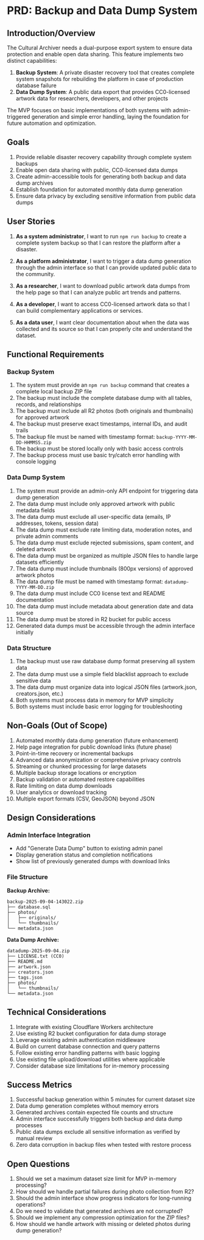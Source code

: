 # PRD: Backup and Data Dump System

## Introduction/Overview

The Cultural Archiver needs a dual-purpose export system to ensure data protection and enable open data sharing. This feature implements two distinct capabilities:

1. **Backup System**: A private disaster recovery tool that creates complete system snapshots for rebuilding the platform in case of production database failure
2. **Data Dump System**: A public data export that provides CC0-licensed artwork data for researchers, developers, and other projects

The MVP focuses on basic implementations of both systems with admin-triggered generation and simple error handling, laying the foundation for future automation and optimization.

## Goals

1. Provide reliable disaster recovery capability through complete system backups
2. Enable open data sharing with public, CC0-licensed data dumps
3. Create admin-accessible tools for generating both backup and data dump archives
4. Establish foundation for automated monthly data dump generation
5. Ensure data privacy by excluding sensitive information from public data dumps

## User Stories

1. **As a system administrator**, I want to run `npm run backup` to create a complete system backup so that I can restore the platform after a disaster.

2. **As a platform administrator**, I want to trigger a data dump generation through the admin interface so that I can provide updated public data to the community.

3. **As a researcher**, I want to download public artwork data dumps from the help page so that I can analyze public art trends and patterns.

4. **As a developer**, I want to access CC0-licensed artwork data so that I can build complementary applications or services.

5. **As a data user**, I want clear documentation about when the data was collected and its source so that I can properly cite and understand the dataset.

## Functional Requirements

### Backup System

1. The system must provide an `npm run backup` command that creates a complete local backup ZIP file
2. The backup must include the complete database dump with all tables, records, and relationships
3. The backup must include all R2 photos (both originals and thumbnails) for approved artwork
4. The backup must preserve exact timestamps, internal IDs, and audit trails
5. The backup file must be named with timestamp format: `backup-YYYY-MM-DD-HHMMSS.zip`
6. The backup must be stored locally only with basic access controls
7. The backup process must use basic try/catch error handling with console logging

### Data Dump System

1. The system must provide an admin-only API endpoint for triggering data dump generation
2. The data dump must include only approved artwork with public metadata fields
3. The data dump must exclude all user-specific data (emails, IP addresses, tokens, session data)
4. The data dump must exclude rate limiting data, moderation notes, and private admin comments
5. The data dump must exclude rejected submissions, spam content, and deleted artwork
6. The data dump must be organized as multiple JSON files to handle large datasets efficiently
7. The data dump must include thumbnails (800px versions) of approved artwork photos
8. The data dump file must be named with timestamp format: `datadump-YYYY-MM-DD.zip`
9. The data dump must include CC0 license text and README documentation
10. The data dump must include metadata about generation date and data source
11. The data dump must be stored in R2 bucket for public access
12. Generated data dumps must be accessible through the admin interface initially

### Data Structure

1. The backup must use raw database dump format preserving all system data
2. The data dump must use a simple field blacklist approach to exclude sensitive data
3. The data dump must organize data into logical JSON files (artwork.json, creators.json, etc.)
4. Both systems must process data in memory for MVP simplicity
5. Both systems must include basic error logging for troubleshooting

## Non-Goals (Out of Scope)

1. Automated monthly data dump generation (future enhancement)
2. Help page integration for public download links (future phase)
3. Point-in-time recovery or incremental backups
4. Advanced data anonymization or comprehensive privacy controls
5. Streaming or chunked processing for large datasets
6. Multiple backup storage locations or encryption
7. Backup validation or automated restore capabilities
8. Rate limiting on data dump downloads
9. User analytics or download tracking
10. Multiple export formats (CSV, GeoJSON) beyond JSON

## Design Considerations

### Admin Interface Integration

- Add "Generate Data Dump" button to existing admin panel
- Display generation status and completion notifications
- Show list of previously generated dumps with download links

### File Structure

**Backup Archive:**

```text
backup-2025-09-04-143022.zip
├── database.sql
├── photos/
│   ├── originals/
│   └── thumbnails/
└── metadata.json
```

**Data Dump Archive:**

```text
datadump-2025-09-04.zip
├── LICENSE.txt (CC0)
├── README.md
├── artwork.json
├── creators.json
├── tags.json
├── photos/
│   └── thumbnails/
└── metadata.json
```

## Technical Considerations

1. Integrate with existing Cloudflare Workers architecture
2. Use existing R2 bucket configuration for data dump storage
3. Leverage existing admin authentication middleware
4. Build on current database connection and query patterns
5. Follow existing error handling patterns with basic logging
6. Use existing file upload/download utilities where applicable
7. Consider database size limitations for in-memory processing

## Success Metrics

1. Successful backup generation within 5 minutes for current dataset size
2. Data dump generation completes without memory errors
3. Generated archives contain expected file counts and structure
4. Admin interface successfully triggers both backup and data dump processes
5. Public data dumps exclude all sensitive information as verified by manual review
6. Zero data corruption in backup files when tested with restore process

## Open Questions

1. Should we set a maximum dataset size limit for MVP in-memory processing?
2. How should we handle partial failures during photo collection from R2?
3. Should the admin interface show progress indicators for long-running operations?
4. Do we need to validate that generated archives are not corrupted?
5. Should we implement any compression optimization for the ZIP files?
6. How should we handle artwork with missing or deleted photos during dump generation?
